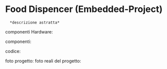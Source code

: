 # Food Dispencer (Embedded-Project)
      *descrizione astratta*
   componenti Hardware:
   
   componenti:
   
   
   codice:
   
   
   foto progetto:
   foto reali del progetto:
   
   

